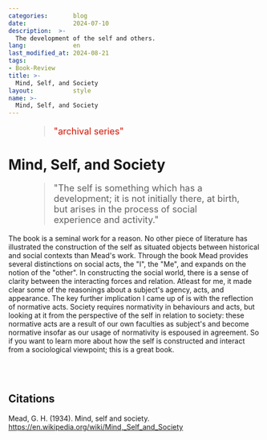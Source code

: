```yaml
---
categories:       blog
date:             2024-07-10
description:  >-
  The development of the self and others.
lang:             en
last_modified_at: 2024-08-21
tags:
- Book-Review
title: >-
  Mind, Self, and Society
layout:           style
name: >-
  Mind, Self, and Society
---
```



<figure class="container-lg" style="padding: 0;">
    <blockquote class="blockquote" style="font-size: 18px; color: red;">
    <p style="color: #D21404;">"archival series"</p>
    </blockquote>
</figure>

# Mind, Self, and Society

<figure class="container-lg" style="padding: 0;">
    <blockquote class="blockquote" style="font-size: 18px;">
    <p>"The self is something which has a development; it is not initially there, at birth, but arises in the process of social experience and activity."</p>
    </blockquote>
</figure>

The book is a seminal work for a reason. No other piece of literature has illustrated the construction of the self as situated objects between historical and social contexts than Mead's work. Through the book Mead provides several distinctions on social acts, the "I", the "Me", and expands on the notion of the "other". In constructing the social world, there is a sense of clarity between the interacting forces and relation. Atleast for me, it made clear some of the reasonings about a subject's agency, acts, and appearance. The key further implication I came up of is with the reflection of normative acts. Society requires normativity in behaviours and acts, but looking at it from the perspective of the self in relation to society: these normative acts are a result of our own faculties as subject's and become normative insofar as our usage of normativity is espoused in agreement. So if you want to learn more about how the self is constructed and interact from a sociological viewpoint; this is a great book.

<br/><br/>

## Citations

Mead, G. H. (1934). Mind, self and society. https://en.wikipedia.org/wiki/Mind,_Self_and_Society